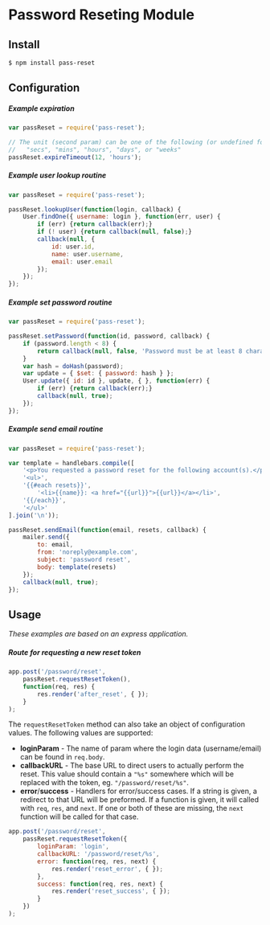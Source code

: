 # Password Reseting Module

## Install

```bash
$ npm install pass-reset
```

## Configuration

##### Example expiration

```javascript
var passReset = require('pass-reset');

// The unit (second param) can be one of the following (or undefined for milliseconds):
//   "secs", "mins", "hours", "days", or "weeks"
passReset.expireTimeout(12, 'hours');
```

##### Example user lookup routine

```javascript
var passReset = require('pass-reset');

passReset.lookupUser(function(login, callback) {
	User.findOne({ username: login }, function(err, user) {
		if (err) {return callback(err);}
		if (! user) {return callback(null, false);}
		callback(null, {
			id: user.id,
			name: user.username,
			email: user.email
		});
	});
});
```

##### Example set password routine

```javascript
var passReset = require('pass-reset');

passReset.setPassword(function(id, password, callback) {
	if (password.length < 8) {
		return callback(null, false, 'Password must be at least 8 characters');
	}
	var hash = doHash(password);
	var update = { $set: { password: hash } };
	User.update({ id: id }, update, { }, function(err) {
		if (err) {return callback(err);}
		callback(null, true);
	});
});
```

##### Example send email routine

```javascript
var passReset = require('pass-reset');

var template = handlebars.compile([
	'<p>You requested a password reset for the following account(s).</p>',
	'<ul>',
	'{{#each resets}}',
		'<li>{{name}}: <a href="{{url}}">{{url}}</a></li>',
	'{{/each}}',
	'</ul>'
].join('\n'));

passReset.sendEmail(function(email, resets, callback) {
	mailer.send({
		to: email,
		from: 'noreply@example.com',
		subject: 'password reset',
		body: template(resets)
	});
	callback(null, true);
});
```

## Usage

_These examples are based on an express application._

##### Route for requesting a new reset token

```javascript
app.post('/password/reset',
	passReset.requestResetToken(),
	function(req, res) {
		res.render('after_reset', { });
	}
);
```

The `requestResetToken` method can also take an object of configuration values. The following values are supported:

* __loginParam__ - The name of param where the login data (username/email) can be found in `req.body`.
* __callbackURL__ - The base URL to direct users to actually perform the reset. This value should contain a `"%s"` somewhere which will be replaced with the token, eg. `"/password/reset/%s"`.
* __error__/__success__ - Handlers for error/success cases. If a string is given, a redirect to that URL will be preformed. If a function is given, it will called with `req`, `res`, and `next`. If one or both of these are missing, the `next` function will be called for that case.

```javascript
app.post('/password/reset',
	passReset.requestResetToken({
		loginParam: 'login',
		callbackURL: '/password/reset/%s',
		error: function(req, res, next) {
			res.render('reset_error', { });
		},
		success: function(req, res, next) {
			res.render('reset_success', { });
		}
	})
);
```



















